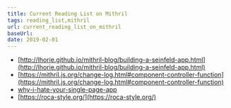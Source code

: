 ```yaml
---
title: Current Reading List on Mithril
tags: reading_list,mithril
url: current_reading_list_on_mithril
baseUrl: 
date: 2019-02-01
---
```

- [http://lhorie.github.io/mithril-blog/building-a-seinfeld-app.html](http://lhorie.github.io/mithril-blog/building-a-seinfeld-app.html)
- [https://mithril.js.org/change-log.html#component-controller-function](https://mithril.js.org/change-log.html#component-controller-function)
- [why-i-hate-your-single-page-app](https://medium.freecodecamp.org/why-i-hate-your-single-page-app-f08bb4ff9134)
- [https://roca-style.org/](https://roca-style.org/)